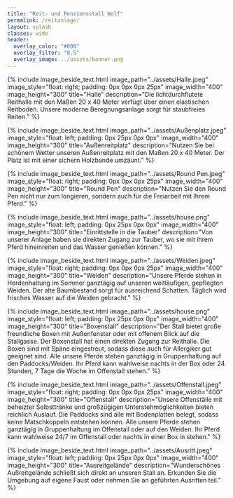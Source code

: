 ```yaml
---
title: "Reit- und Pensionsstall Wolf"
permalink: /reitanlage/
layout: splash
classes: wide
header:
  overlay_color: "#000"
  overlay_filter: "0.5"
  overlay_image: ../assets/banner.png
---
```


{% include image_beside_text.html image_path="../assets/Halle.jpeg" image_style="float: right; padding: 0px 0px 0px 25px" image_width="400" image_height="300" title="Halle" description="Die lichtdurchflutete Reithalle mit den Maßen 20 x 40 Meter verfügt über einen elastischen Reitboden. Unsere moderne Beregnungsanlage sorgt für staubfreies Reiten." %}

{% include image_beside_text.html image_path="../assets/Außenplatz.jpeg" image_style="float: left; padding: 0px 25px 0px 0px" image_width="400" image_height="300" title="Außenreitplatz" description="Nutzen Sie bei schönem Wetter unseren Außenreitplatz mit den Maßen 20 x 40 Meter. Der Platz ist mit einer sichern Holzbande umzäunt." %}

{% include image_beside_text.html image_path="../assets/Round Pen.jpeg" image_style="float: right; padding: 0px 0px 0px 25px" image_width="400" image_height="300" title="Round Pen" description="Nutzen Sie den Round Pen nicht nur zum longieren, sondern auch für die Freiarbeit mit Ihrem Pferd." %}

{% include image_beside_text.html image_path="../assets/house.png" image_style="float: left; padding: 0px 25px 0px 0px" image_width="400" image_height="300" title="Einrittstelle in die Tauber" description="Von unserer Anlage haben sie direkten Zugang zur Tauber, wo sie mit ihrem Pferd hineinreiten und das Wasser genießen können." %}

{% include image_beside_text.html image_path="../assets/Weiden.jpeg" image_style="float: right; padding: 0px 0px 0px 25px" image_width="400" image_height="300" title="Weiden" description="Unsere Pferde stehen in Herdenhaltung im Sommer ganztägig auf unseren weitläufigen, gepflegten Weiden. Der alte Baumbestand sorgt für ausreichend Schatten. Täglich wird frisches Wasser auf die Weiden gebracht." %}

{% include image_beside_text.html image_path="../assets/house.png" image_style="float: left; padding: 0px 25px 0px 0px" image_width="400" image_height="300" title="Boxenstall" description="Der Stall bietet große freundliche Boxen mit Außenfenster oder mit offenem Blick auf die Stallgasse. Der Boxenstall hat einen direkten Zugang zur Reithalle. Die Boxen sind mit Späne eingestreut, sodass diese auch für Allergiker gut geeignet sind. Alle unsere Pferde stehen ganztägig in Gruppenhaltung auf den Paddocks/Weiden. Ihr Pferd kann wahlweise nachts in der Box oder 24 Stunden, 7 Tage die Woche im Offenstall stehen." %}

{% include image_beside_text.html image_path="../assets/Offenstall.jpeg" image_style="float: right; padding: 0px 0px 0px 25px" image_width="400" image_height="300" title="Offenstall" description="Unsere Offenställe mit beheizter Selbsttränke und großzügigen Unterstehmöglichkeiten bieten reichlich Auslauf. Die Paddocks sind alle mit Bodenplatten belegt, sodass keine Matschkoppeln entstehen können. Alle unsere Pferde stehen ganztägig in Gruppenhaltung im Offenstall oder auf den Weiden. Ihr Pferd kann wahlweise 24/7 im Offenstall oder nachts in einer Box in stehen." %}

{% include image_beside_text.html image_path="../assets/Ausritt.jpeg" image_style="float: left; padding: 0px 25px 0px 0px" image_width="400" image_height="300" title="Ausreitgelände" description="Wunderschönes Außreitgelände schließt sich direkt an unseren Stall an. Erkunden Sie die Umgebung auf eigene Faust oder nehmen Sie an geführten Ausritten teil." %}
